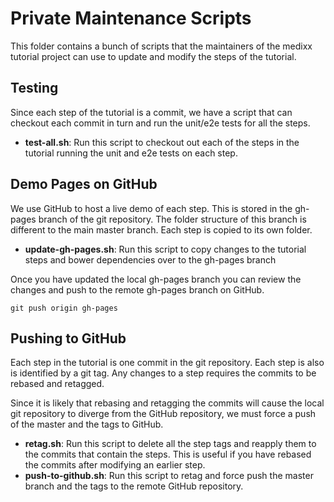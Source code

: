 # Private Maintenance Scripts

This folder contains a bunch of scripts that the maintainers of the medixx tutorial project
can use to update and modify the steps of the tutorial.

## Testing

Since each step of the tutorial is a commit, we have a script that can checkout each commit in turn
and run the unit/e2e tests for all the steps.

- **test-all.sh**: Run this script to checkout out each of the steps in the tutorial running the
  unit and e2e tests on each step.

## Demo Pages on GitHub

We use GitHub to host a live demo of each step.  This is stored in the gh-pages branch of the git
repository.  The folder structure of this branch is different to the main master branch. Each step
is copied to its own folder.

- **update-gh-pages.sh**: Run this script to copy changes to the tutorial steps and bower dependencies
  over  to the gh-pages branch

Once you have updated the local gh-pages branch you can review the changes and push to the remote
gh-pages branch on GitHub.


```
git push origin gh-pages
```

## Pushing to GitHub

Each step in the tutorial is one commit in the git repository. Each step is also is identified by a
git tag. Any changes to a step requires the commits to be rebased and retagged.

Since it is likely that rebasing and retagging the commits will cause the local git repository to
diverge from the GitHub repository, we must force a push of the master and the tags to GitHub.

- **retag.sh**: Run this script to delete all the step tags and reapply them to the commits that
  contain the steps.  This is useful if you have rebased the commits after modifying an earlier
  step.
- **push-to-github.sh**: Run this script to retag and force push the master branch and the tags to
  the remote GitHub repository.